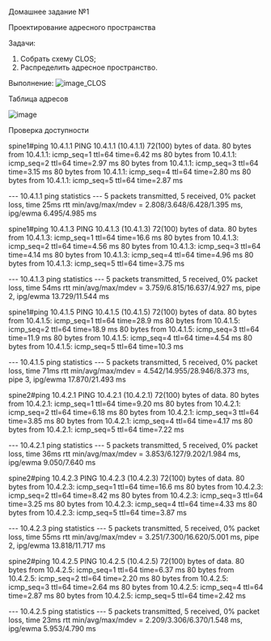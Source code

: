 Домашнее задание №1

Проектирование адресного пространства

Задачи:
1. Собрать схему CLOS;
2. Распределить адресное пространство.

Выполнение:
![image_CLOS](https://github.com/aatihonov/OTUS_24/assets/169416214/d2f85142-88c7-4e41-8cd2-6e611be4bbe5)

Таблица адресов

![image](https://github.com/aatihonov/OTUS_24/assets/169416214/7e11277c-76e9-46d0-8ae6-09041a4639b8)

Проверка доступности

spine1#ping 10.4.1.1
PING 10.4.1.1 (10.4.1.1) 72(100) bytes of data.
80 bytes from 10.4.1.1: icmp_seq=1 ttl=64 time=6.42 ms
80 bytes from 10.4.1.1: icmp_seq=2 ttl=64 time=2.97 ms
80 bytes from 10.4.1.1: icmp_seq=3 ttl=64 time=3.15 ms
80 bytes from 10.4.1.1: icmp_seq=4 ttl=64 time=2.80 ms
80 bytes from 10.4.1.1: icmp_seq=5 ttl=64 time=2.87 ms

--- 10.4.1.1 ping statistics ---
5 packets transmitted, 5 received, 0% packet loss, time 25ms
rtt min/avg/max/mdev = 2.808/3.648/6.428/1.395 ms, ipg/ewma 6.495/4.985 ms

spine1#ping 10.4.1.3
PING 10.4.1.3 (10.4.1.3) 72(100) bytes of data.
80 bytes from 10.4.1.3: icmp_seq=1 ttl=64 time=16.6 ms
80 bytes from 10.4.1.3: icmp_seq=2 ttl=64 time=4.56 ms
80 bytes from 10.4.1.3: icmp_seq=3 ttl=64 time=4.14 ms
80 bytes from 10.4.1.3: icmp_seq=4 ttl=64 time=4.96 ms
80 bytes from 10.4.1.3: icmp_seq=5 ttl=64 time=3.75 ms

--- 10.4.1.3 ping statistics ---
5 packets transmitted, 5 received, 0% packet loss, time 54ms
rtt min/avg/max/mdev = 3.759/6.815/16.637/4.927 ms, pipe 2, ipg/ewma 13.729/11.544 ms

spine1#ping 10.4.1.5
PING 10.4.1.5 (10.4.1.5) 72(100) bytes of data.
80 bytes from 10.4.1.5: icmp_seq=1 ttl=64 time=28.9 ms
80 bytes from 10.4.1.5: icmp_seq=2 ttl=64 time=18.9 ms
80 bytes from 10.4.1.5: icmp_seq=3 ttl=64 time=11.9 ms
80 bytes from 10.4.1.5: icmp_seq=4 ttl=64 time=4.54 ms
80 bytes from 10.4.1.5: icmp_seq=5 ttl=64 time=10.3 ms

--- 10.4.1.5 ping statistics ---
5 packets transmitted, 5 received, 0% packet loss, time 71ms
rtt min/avg/max/mdev = 4.542/14.955/28.946/8.373 ms, pipe 3, ipg/ewma 17.870/21.493 ms

spine2#ping 10.4.2.1
PING 10.4.2.1 (10.4.2.1) 72(100) bytes of data.
80 bytes from 10.4.2.1: icmp_seq=1 ttl=64 time=9.20 ms
80 bytes from 10.4.2.1: icmp_seq=2 ttl=64 time=6.18 ms
80 bytes from 10.4.2.1: icmp_seq=3 ttl=64 time=3.85 ms
80 bytes from 10.4.2.1: icmp_seq=4 ttl=64 time=4.17 ms
80 bytes from 10.4.2.1: icmp_seq=5 ttl=64 time=7.22 ms

--- 10.4.2.1 ping statistics ---
5 packets transmitted, 5 received, 0% packet loss, time 36ms
rtt min/avg/max/mdev = 3.853/6.127/9.202/1.984 ms, ipg/ewma 9.050/7.640 ms

spine2#ping 10.4.2.3
PING 10.4.2.3 (10.4.2.3) 72(100) bytes of data.
80 bytes from 10.4.2.3: icmp_seq=1 ttl=64 time=16.6 ms
80 bytes from 10.4.2.3: icmp_seq=2 ttl=64 time=8.42 ms
80 bytes from 10.4.2.3: icmp_seq=3 ttl=64 time=3.25 ms
80 bytes from 10.4.2.3: icmp_seq=4 ttl=64 time=4.33 ms
80 bytes from 10.4.2.3: icmp_seq=5 ttl=64 time=3.87 ms

--- 10.4.2.3 ping statistics ---
5 packets transmitted, 5 received, 0% packet loss, time 55ms
rtt min/avg/max/mdev = 3.251/7.300/16.620/5.001 ms, pipe 2, ipg/ewma 13.818/11.717 ms

spine2#ping 10.4.2.5
PING 10.4.2.5 (10.4.2.5) 72(100) bytes of data.
80 bytes from 10.4.2.5: icmp_seq=1 ttl=64 time=6.37 ms
80 bytes from 10.4.2.5: icmp_seq=2 ttl=64 time=2.20 ms
80 bytes from 10.4.2.5: icmp_seq=3 ttl=64 time=2.64 ms
80 bytes from 10.4.2.5: icmp_seq=4 ttl=64 time=2.87 ms
80 bytes from 10.4.2.5: icmp_seq=5 ttl=64 time=2.42 ms

--- 10.4.2.5 ping statistics ---
5 packets transmitted, 5 received, 0% packet loss, time 23ms
rtt min/avg/max/mdev = 2.209/3.306/6.370/1.548 ms, ipg/ewma 5.953/4.790 ms

